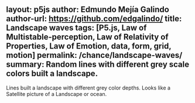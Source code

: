 layout: p5js
author: Edmundo Mejía Galindo
author-url: https://github.com/edgalindo/
title: Landscape waves
tags: [P5.js, Law of Multistable-perception, Law of Relativity of Properties, Law of Emotion, data, form, grid, motion]
permalink: /chance/landscape-waves/
summary: Random lines with different grey scale colors built a landscape.
---
Lines built a landscape with different grey color depths. Looks like a Satellite picture of a Landscape or ocean.   
